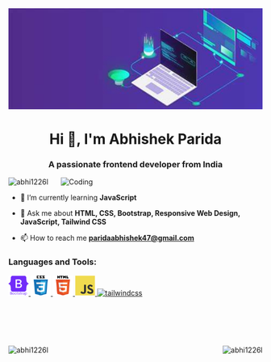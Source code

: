 <img src="https://github.com/Abhi1226L/Abhi1226L/blob/main/banner.jpg" width="1200" height="200" />
<h1 align="center">Hi 👋, I'm Abhishek Parida</h1>
<h3 align="center">A passionate frontend developer from India</h3>
<img align="right" alt="Coding" width="400" src="https://tse3.mm.bing.net/th?id=OIP.LEH5tUEQReWe8Iu-UEV3PgHaFj&pid=Api&P=0&h=220">

<p align="left"> <img src="https://komarev.com/ghpvc/?username=abhi1226l&label=Profile%20views&color=0e75b6&style=flat" alt="abhi1226l" /> </p>

- 🌱 I’m currently learning **JavaScript**

- 💬 Ask me about **HTML, CSS, Bootstrap, Responsive Web Design, JavaScript, Tailwind CSS**

- 📫 How to reach me **paridaabhishek47@gmail.com**

<h3 align="left">Languages and Tools:</h3>
<p align="left">
  <a href="https://getbootstrap.com" target="_blank" rel="noreferrer">
    <img src="https://raw.githubusercontent.com/devicons/devicon/master/icons/bootstrap/bootstrap-plain-wordmark.svg" alt="bootstrap" width="40" height="40"/>
  </a>
  <a href="https://www.w3schools.com/css/" target="_blank" rel="noreferrer">
    <img src="https://raw.githubusercontent.com/devicons/devicon/master/icons/css3/css3-original-wordmark.svg" alt="css3" width="40" height="40"/>
  </a>
  <a href="https://www.w3.org/html/" target="_blank" rel="noreferrer">
    <img src="https://raw.githubusercontent.com/devicons/devicon/master/icons/html5/html5-original-wordmark.svg" alt="html5" width="40" height="40"/>
  </a>
  <a href="https://developer.mozilla.org/en-US/docs/Web/JavaScript" target="_blank" rel="noreferrer">
    <img src="https://raw.githubusercontent.com/devicons/devicon/master/icons/javascript/javascript-original.svg" alt="javascript" width="40" height="40"/>
  </a>
  <a href="https://tailwindcss.com" target="_blank" rel="noreferrer">
    <img src="https://www.vectorlogo.zone/logos/tailwindcss/tailwindcss-icon.svg" alt="tailwindcss" width="40" height="40"/>
  </a>
</p>

<br>
<br>
<br>
<br>

<p><img align="left" src="https://github-readme-stats.vercel.app/api/top-langs?username=abhi1226l&show_icons=true&locale=en&layout=compact" alt="abhi1226l" /></p>
<p><img align="right" src="https://github-readme-streak-stats.herokuapp.com/?user=abhi1226l&" alt="abhi1226l" /></p>
